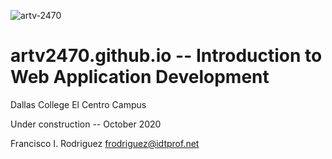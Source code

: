 ![artv-2470](https://raw.githubusercontent.com/artv2470/artv2470.github.io/main/artv2470banner.png)

# artv2470.github.io -- Introduction to Web Application Development

Dallas College El Centro Campus

Under construction -- October 2020

Francisco I. Rodriguez <frodriguez@idtprof.net>
